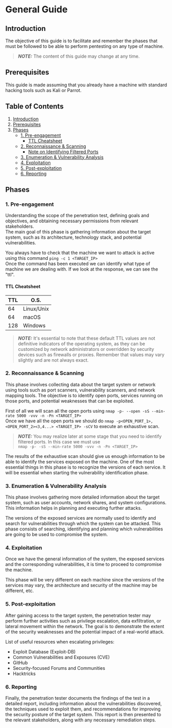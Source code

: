 # General Guide  

## Introduction
The objective of this guide is to facilitate and remember the phases that must be followed to be able to perform pentesting on any type of machine.  
> **_NOTE:_**  The content of this guide may change at any time.

## Prerequisites
This guide is made assuming that you already have a machine with standard hacking tools such as Kali or Parrot.

## Table of Contents

1. [Introduction](#introduction)
2. [Prerequisites](#prerequisites)
3. [Phases](#phases)
    - [1. Pre-engagement](#1-pre-engagement)
        - [TTL Cheatsheet](#ttl-cheatsheet)
    - [2. Reconnaissance & Scanning](#2-reconnaissance--scanning)
        - [Note on Identifying Filtered Ports](#note-on-identifying-filtered-ports)
    - [3. Enumeration & Vulnerability Analysis](#3-enumeration--vulnerability-analysis)
    - [4. Exploitation](#4-exploitation)
    - [5. Post-exploitation](#5-post-exploitation)
    - [6. Reporting](#6-reporting)

## Phases

### 1. Pre-engagement
Understanding the scope of the penetration test, defining goals and objectives, and obtaining necessary permissions from relevant stakeholders.  
The main goal of this phase is gathering information about the target system, such as its architecture, technology stack, and potential vulnerabilities.  

You always have to check that the machine we want to attack is active using this command ```ping -c 1 <TARGET_IP>```  
Once the command has been executed we can identify what type of machine we are dealing with. If we look at the response, we can see the "ttl".  

#### TTL Cheatsheet
| TTL | O.S.       |
|-----|------------|
| 64  | Linux/Unix |
| 64  | macOS      |
| 128 | Windows    |  

> **_NOTE:_**  It's essential to note that these default TTL values are not definitive indicators of the operating system, as they can be customized by network administrators or overridden by security devices such as firewalls or proxies. Remember that values ​​may vary slightly and are not always exact.

### 2. Reconnaissance & Scanning
This phase involves collecting data about the target system or network using tools such as port scanners, vulnerability scanners, and network mapping tools. The objective is to identify open ports, services running on those ports, and potential weaknesses that can be exploited.  

First of all we will scan all the open ports using ```nmap -p- --open -sS --min-rate 5000 -vvv -n -Pn <TARGET_IP>```  
Once we have all the open ports we should do ```nmap -p<OPEN_PORT_1>,<OPEN_PORT_2><3,4...> <TARGET_IP> -sCV``` to execute an exhaustive scan.  

> **_NOTE:_** You may realize later at some stage that you need to identify filtered ports. In this case we must use  
> ```nmap -p- -sS --min-rate 5000 -vvv -n -Pn <TARGET_IP>```

The results of the exhaustive scan should give us enough information to be able to identify the services exposed on the machine. One of the most essential things in this phase is to recognize the versions of each service. It will be essential when starting the vulnerability identification phase.

### 3. Enumeration & Vulnerability Analysis
This phase involves gathering more detailed information about the target system, such as user accounts, network shares, and system configurations. This information helps in planning and executing further attacks.  

The versions of the exposed services are normally used to identify and search for vulnerabilities through which the system can be attacked. This phase consists of searching, identifying and planning which vulnerabilities are going to be used to compromise the system.  

### 4. Exploitation
Once we have the general information of the system, the exposed services and the corresponding vulnerabilities, it is time to proceed to compromise the machine.  

This phase will be very different on each machine since the versions of the services may vary, the architecture and security of the machine may be different, etc.

### 5. Post-exploitation
After gaining access to the target system, the penetration tester may perform further activities such as privilege escalation, data exfiltration, or lateral movement within the network. The goal is to demonstrate the extent of the security weaknesses and the potential impact of a real-world attack.

List of useful resources when escalating privileges:  
- Exploit Database (Exploit-DB)
- Common Vulnerabilities and Exposures (CVE)
- GitHub
- Security-focused Forums and Communities
- Hacktricks

### 6. Reporting
Finally, the penetration tester documents the findings of the test in a detailed report, including information about the vulnerabilities discovered, the techniques used to exploit them, and recommendations for improving the security posture of the target system. This report is then presented to the relevant stakeholders, along with any necessary remediation steps.
